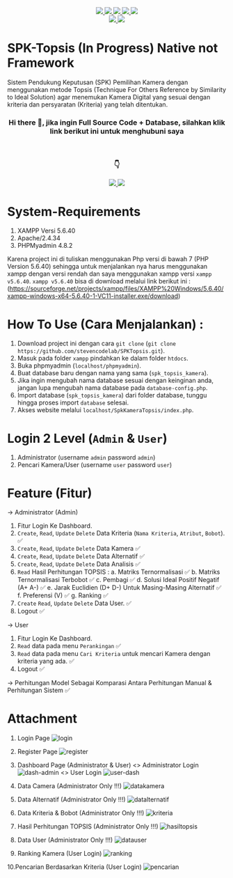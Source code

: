 <div id="badges" align="center">
  <a href="https://www.mysql.com/">
    <img src="https://img.shields.io/badge/mysql-4479A1.svg?style=for-the-badge&logo=mysql&logoColor=white"/>
  </a>
   <a href="https://code.visualstudio.com/">
      <img src="https://img.shields.io/badge/Visual%20Studio%20Code-0078d7.svg?style=for-the-badge&logo=visual-studio-code&logoColor=white"/>  
   </a>
   <a href="#">
      <img src="https://img.shields.io/badge/html5-%23E34F26.svg?style=for-the-badge&logo=html5&logoColor=white"/>
   </a>
   <a href="#">
       <img src="https://img.shields.io/badge/css3-%231572B6.svg?style=for-the-badge&logo=css3&logoColor=white"/>
   </a>
   <a href="https://www.php.net/">
       <img src="https://img.shields.io/badge/php-%23777BB4.svg?style=for-the-badge&logo=php&logoColor=white"/>
   </a>
</div>  
<div id="badges" align="center">
   <a href="https://getbootstrap.com/docs/4.6/getting-started/introduction/">
      <img src="https://img.shields.io/badge/bootstrap-%238511FA.svg?style=for-the-badge&logo=bootstrap&logoColor=white"/>
   </a>
   <a href="https://releases.jquery.com/">
      <img src="https://img.shields.io/badge/jquery-%230769AD.svg?style=for-the-badge&logo=jquery&logoColor=white"/>
   </a>
</div>

# SPK-Topsis (In Progress) Native not Framework
Sistem Pendukung Keputusan (SPK) Pemilihan Kamera dengan menggunakan metode Topsis (Technique For Others Reference by Similarity to Ideal Solution) agar menemukan Kamera Digital yang sesuai dengan kriteria dan persyaratan (Kriteria) yang telah ditentukan.
</br>
<h3 align="center">Hi there 👋, jika ingin Full Source Code + Database, silahkan klik link berikut ini untuk menghubuni saya</h3>
<br>
<h3 align="center">👇</h3>
<div id="badges" align="center">
  <a href="https://wa.link/gex9vp">
    <img src="https://img.shields.io/badge/WhatsApp-25D366?style=for-the-badge&logo=whatsapp&logoColor=white"/>
  </a>
  <a href="https://www.instagram.com/stevenmrsn/">
    <img src="https://img.shields.io/badge/Instagram-%23E4405F.svg?style=for-the-badge&logo=Instagram&logoColor=white"/>
  </a>
</div>

# System-Requirements
1. XAMPP Versi 5.6.40
2. Apache/2.4.34 
3. PHPMyadmin 4.8.2
   
Karena project ini di tuliskan menggunakan Php versi di bawah 7 (PHP Version 5.6.40) sehingga untuk menjalankan nya harus menggunakan xampp dengan versi rendah dan saya menggunakan xampp versi `xampp v5.6.40`. 
`xampp v5.6.40` bisa di download melalui link berikut ini : (https://sourceforge.net/projects/xampp/files/XAMPP%20Windows/5.6.40/xampp-windows-x64-5.6.40-1-VC11-installer.exe/download)

# How To Use (Cara Menjalankan) :
1. Download project ini dengan cara `git clone` (`git clone https://github.com/stevencodelab/SPKTopsis.git`).
2. Masuk pada folder `xampp` pindahkan ke dalam folder `htdocs`.  
3. Buka phpmyadmin (`localhost/phpmyadmin`).
4. Buat database baru dengan nama yang sama (`spk_topsis_kamera`).
5. Jika ingin mengubah nama database sesuai dengan keinginan anda, jangan lupa mengubah nama database pada `database-config.php`.
6. Import database (`spk_topsis_kamera`) dari folder database, tunggu hingga proses import `database` selesai.
7. Akses website melalui `localhost/SpkKameraTopsis/index.php`.

# Login 2 Level (`Admin` & `User`)
1. Administrator       (username `admin` password `admin`)
2. Pencari Kamera/User (username `user` password `user`)

# Feature (Fitur)
-> Administrator (Admin)
1. Fitur Login Ke Dashboard.
2. `Create`, `Read`, `Update` `Delete` Data Kriteria (`Nama Kriteria`, `Atribut`, `Bobot`). ✅
3. `Create`, `Read`, `Update` `Delete` Data Kamera ✅
4. `Create`, `Read`, `Update` `Delete` Data Alternatif ✅
5. `Create`, `Read`, `Update` `Delete` Data Analisis ✅
6. `Read` Hasil Perhitungan TOPSIS : 
   a. Matriks Ternormalisasi ✅
   b. Matriks Ternormalisasi Terbobot ✅
   c. Pembagi ✅
   d. Solusi Ideal Positif Negatif (A+ A-) ✅
   e. Jarak Euclidien (D+ D-) Untuk Masing-Masing Alternatif ✅
   f. Preferensi (V) ✅ 
   g. Ranking ✅
8. `Create` `Read`, `Update` `Delete` Data User. ✅
9. Logout ✅
   
-> User
1. Fitur Login Ke Dashboard.
2. `Read` data pada menu `Perankingan`  ✅
3. `Read` data pada menu `Cari Kriteria` untuk mencari Kamera dengan kriteria yang ada. ✅
4. Logout ✅

-> Perhitungan Model Sebagai Komparasi Antara Perhitungan Manual & Perhitungan Sistem ✅

# Attachment

1. Login Page
![login](https://github.com/stevencodelab/SPK-Topsis/assets/46344837/ac5976a9-7173-4bb4-b649-401c3e5d7d53)

2. Register Page
![register](https://github.com/stevencodelab/SPK-Topsis/assets/46344837/e91e2ef9-2802-4270-b1f3-cf9e792b57c3)

3. Dashboard Page (Administrator & User)
   <> Administrator Login
![dash-admin](https://github.com/stevencodelab/SPK-Topsis/assets/46344837/db954532-a7e0-4565-a261-1c0a9e0a27d6)
   <> User Login
![user-dash](https://github.com/stevencodelab/SPK-Topsis/assets/46344837/3b78fee3-04c7-492b-9258-8d5fb2df9d45)

4. Data Camera (Administrator Only !!!)
![datakamera](https://github.com/stevencodelab/SPK-Topsis/assets/46344837/a53b338e-eba2-4c7e-8f38-edb973a9abe3)

5. Data Alternatif (Administrator Only !!!)
![datalternatif](https://github.com/stevencodelab/SPK-Topsis/assets/46344837/4b69e6af-469e-4353-9755-9f02a1e3d3bc)

6. Data Kriteria & Bobot (Administrator Only !!!)
![kriteria](https://github.com/stevencodelab/SPK-Topsis/assets/46344837/6aebca26-bc92-43a7-9276-6e6dcbffb81e)

7. Hasil Perhitungan TOPSIS (Administrator Only !!!)
![hasiltopsis](https://github.com/stevencodelab/SPK-Topsis/assets/46344837/5ea33a38-a62b-49ab-8c57-92239d120a7c)

8. Data User (Administrator Only !!!)
![datauser](https://github.com/stevencodelab/SPK-Topsis/assets/46344837/3ac83df5-e426-488f-968c-0a28b93ca497)

9. Ranking Kamera (User Login)
![ranking](https://github.com/stevencodelab/SPK-Topsis/assets/46344837/246976fc-acaa-49bc-802f-d4155600604c)

10.Pencarian Berdasarkan Kriteria (User Login)
![pencarian](https://github.com/stevencodelab/SPK-Topsis/assets/46344837/8a487b4e-6f2e-405b-b027-3f0a0578f705)

<br>
